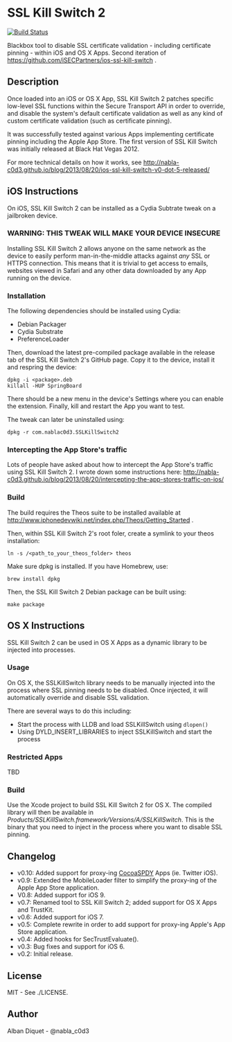 SSL Kill Switch 2
=================

[![Build Status](https://travis-ci.org/nabla-c0d3/ssl-kill-switch2.svg?branch=master)](https://travis-ci.org/nabla-c0d3/ssl-kill-switch2)

Blackbox tool to disable SSL certificate validation - including certificate
pinning - within iOS and OS X Apps. Second iteration of 
https://github.com/iSECPartners/ios-ssl-kill-switch .


Description
-----------

Once loaded into an iOS or OS X App, SSL Kill Switch 2 patches specific 
low-level SSL functions within the Secure Transport API in order to override, 
and disable the system's default certificate validation as well as any kind 
of custom certificate validation (such as certificate pinning).

It was successfully tested against various Apps implementing certificate
pinning including the Apple App Store. The first version of SSL Kill Switch 
was initially released at Black Hat Vegas 2012.

For more technical details on how it works, see
http://nabla-c0d3.github.io/blog/2013/08/20/ios-ssl-kill-switch-v0-dot-5-released/


iOS Instructions
----------------

On iOS, SSL Kill Switch 2 can be installed as a Cydia Subtrate tweak on a 
jailbroken device.


### WARNING: THIS TWEAK WILL MAKE YOUR DEVICE INSECURE

Installing SSL Kill Switch 2 allows anyone on the same network as the device to 
easily perform man-in-the-middle attacks against *any* SSL or HTTPS connection. 
This means that it is trivial to get access to emails, websites viewed in Safari 
and any other data downloaded by any App running on the device.


### Installation

The following dependencies should be installed using Cydia:

* Debian Packager
* Cydia Substrate
* PreferenceLoader

Then, download the latest pre-compiled package available in the release tab of 
the SSL Kill Switch 2's GitHub page. Copy it to the device, install it and 
respring the device:

    dpkg -i <package>.deb
    killall -HUP SpringBoard

There should be a new menu in the device's Settings where you can
enable the extension. Finally, kill and restart the App you want to test.

The tweak can later be uninstalled using:

    dpkg -r com.nablac0d3.SSLKillSwitch2


### Intercepting the App Store's traffic

Lots of people have asked about how to intercept the App Store's traffic using 
SSL Kill Switch 2. I wrote down some instructions here:
http://nabla-c0d3.github.io/blog/2013/08/20/intercepting-the-app-stores-traffic-on-ios/


### Build

The build requires the Theos suite to be installed available at
http://www.iphonedevwiki.net/index.php/Theos/Getting_Started .

Then, within SSL Kill Switch 2's root foler, create a symlink to your theos 
installation:

    ln -s /<path_to_your_theos_folder> theos

Make sure dpkg is installed. If you have Homebrew, use:

    brew install dpkg

Then, the SSL Kill Switch 2 Debian package can be built using:

    make package


OS X Instructions
-----------------

SSL Kill Switch 2 can be used in OS X Apps as a dynamic library to be injected into processes.


### Usage

On OS X, the SSLKillSwitch library needs to be manually injected into the process where 
SSL pinning needs to be disabled. Once injected, it will automatically override and disable 
SSL validation. 

There are several ways to do this including:

* Start the process with LLDB and load SSLKillSwitch using `dlopen()`
* Using DYLD\_INSERT\_LIBRARIES to inject SSLKillSwitch and start the process


### Restricted Apps

TBD


### Build

Use the Xcode project to build SSL Kill Switch 2 for OS X. The compiled library will then be 
available in _Products/SSLKillSwitch.framework/Versions/A/SSLKillSwitch_. This is the binary 
that you need to inject in the process where you want to disable SSL pinning.


Changelog
---------

* v0.10: Added support for proxy-ing [CocoaSPDY](https://github.com/twitter/CocoaSPDY) Apps (ie. Twitter iOS).
* v0.9: Extended the MobileLoader filter to simplify the proxy-ing of the Apple App Store application.
* V0.8: Added support for iOS 9.
* v0.7: Renamed tool to SSL Kill Switch 2; added support for OS X Apps and TrustKit.
* v0.6: Added support for iOS 7.
* v0.5: Complete rewrite in order to add support for proxy-ing Apple's App Store application.
* v0.4: Added hooks for SecTrustEvaluate().
* v0.3: Bug fixes and support for iOS 6.
* v0.2: Initial release.


License
-------

MIT - See ./LICENSE.


Author
------

Alban Diquet - @nabla_c0d3
